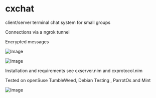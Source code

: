 # cxchat

 client/server terminal chat system for small groups 
 
 
 Connections via a ngrok tunnel
 
 Encrypted messages 
 

 ![Image](http://qqtop.github.io/cxserver.png?raw=true)
 

 ![Image](http://qqtop.github.io/cxserver.png?raw=true)
 

 Installation and requirements see cxserver.nim and cxprotocol.nim

 Tested on openSuse TumbleWeed, Debian Testing , ParrotOs and Mint
              

![Image](http://qqtop.github.io/qqtop-small.png?raw=true)


 
